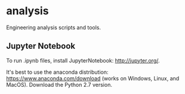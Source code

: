 # analysis
Engineering analysis scripts and tools.

## Jupyter Notebook
To run .ipynb files, install JupyterNotebook: http://jupyter.org/. 

It's best to use the anaconda distribution: https://www.anaconda.com/download (works on Windows, Linux, and MacOS). Download the Python 2.7 version.
